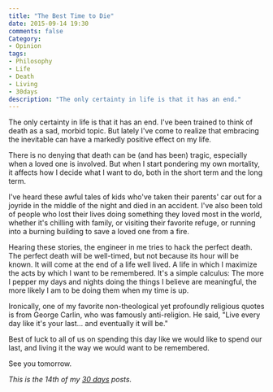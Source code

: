 ```yaml
---
title: "The Best Time to Die"
date: 2015-09-14 19:30
comments: false
Category:
- Opinion
tags:
- Philosophy
- Life
- Death
- Living
- 30days
description: "The only certainty in life is that it has an end."
---
```


The only certainty in life is that it has an end. I've been trained to think of death as a sad, morbid topic. But lately I've come to realize that embracing the inevitable can have a markedly positive effect on my life. 

<!-- more -->

There is no denying that death can be (and has been) tragic, especially when a loved one is involved. But when I start pondering my own mortality, it affects how I decide what I want to do, both in the short term and the long term. 

I've heard these awful tales of kids who've taken their parents' car out for a joyride in the middle of the night and died in an accident. I've also been told of people who lost their lives doing something they loved most in the world, whether it's chilling with family, or visiting their favorite refuge, or running into a burning building to save a loved one from a fire. 

Hearing these stories, the engineer in me tries to hack the perfect death. The perfect death will be well-timed, but not because its hour will be known. It will come at the end of a life well lived. A life in which I maximize the acts by which I want to be remembered. It's a simple calculus: The more I pepper my days and nights doing the things I believe are meaningful, the more likely I am to be doing them when my time is up.

Ironically, one of my favorite non-theological yet profoundly religious quotes is from George Carlin, who was famously anti-religion. He said, "Live every day like it's your last... and eventually it will be." 

Best of luck to all of us on spending this day like we would like to spend our last, and living it the way we would want to be remembered.

See you tomorrow.

_This is the 14th of my [30 days][] posts._

[30 days]: /2015/08/31/30-days/
